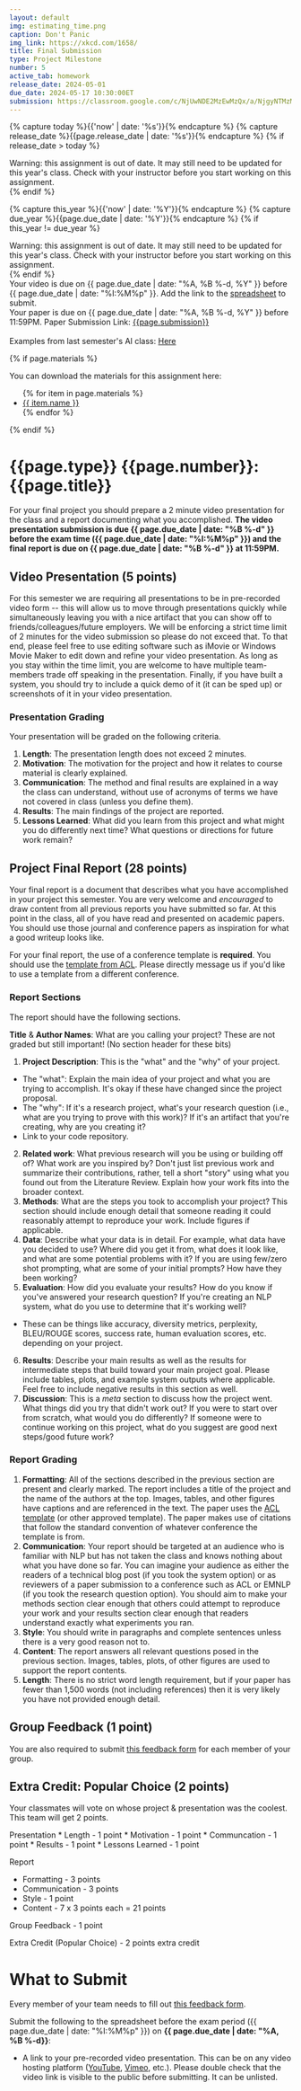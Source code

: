 ```yaml
---
layout: default
img: estimating_time.png
caption: Don't Panic
img_link: https://xkcd.com/1658/   
title: Final Submission
type: Project Milestone
number: 5
active_tab: homework
release_date: 2024-05-01
due_date: 2024-05-17 10:30:00ET
submission: https://classroom.google.com/c/NjUwNDE2MzEwMzQx/a/NjgyNTMzMjk5ODEy/details
---
```


<!-- Check whether the assignment is ready to release -->
{% capture today %}{{'now' | date: '%s'}}{% endcapture %}
{% capture release_date %}{{page.release_date | date: '%s'}}{% endcapture %}
{% if release_date > today %} 
<div class="alert alert-danger">
Warning: this assignment is out of date.  It may still need to be updated for this year's class.  Check with your instructor before you start working on this assignment.
</div>
{% endif %}
<!-- End of check whether the assignment is up to date -->


<!-- Check whether the assignment is up to date -->
{% capture this_year %}{{'now' | date: '%Y'}}{% endcapture %}
{% capture due_year %}{{page.due_date | date: '%Y'}}{% endcapture %}
{% if this_year != due_year %} 
<div class="alert alert-danger">
Warning: this assignment is out of date.  It may still need to be updated for this year's class.  Check with your instructor before you start working on this assignment.
</div>
{% endif %}
<!-- End of check whether the assignment is up to date -->


<div class="alert alert-info">
Your video is due on {{ page.due_date | date: "%A, %B %-d, %Y" }} before {{ page.due_date | date: "%I:%M%p" }}. Add the link to the <a href="https://docs.google.com/spreadsheets/d/1bJuRQ0-dZ74hndlscTMMC3p-jLSxFsY50V8mqyrEudw/edit?usp=sharing">spreadsheet</a> to submit.<br>
Your paper is due on {{ page.due_date | date: "%A, %B %-d, %Y" }} before 11:59PM. Paper Submission Link: <a href="{{page.submission}}">{{page.submission}}</a>
<br><br>
Examples from last semester's AI class: <a href="https://docs.google.com/spreadsheets/d/1FnP2T5-VHwcEr3LfuJrPxgVEJhjsjpepHl3Ov1YWjlA/edit?usp=sharing">Here</a>
</div>

{% if page.materials %}
<div class="alert alert-info">
You can download the materials for this assignment here:
<ul>
{% for item in page.materials %}
<li><a href="{{item.url}}">{{ item.name }}</a></li>
{% endfor %}
</ul>
</div>
{% endif %}


{{page.type}} {{page.number}}: {{page.title}}
=============================================================
For your final project you should prepare a 2 minute video presentation for the class and a report documenting what you accomplished. **The video presentation submission is due {{ page.due_date | date: "%B %-d" }} before the exam time ({{ page.due_date | date: "%I:%M%p" }}) and the final report is due on {{ page.due_date | date: "%B %-d" }} at 11:59PM.**

## Video Presentation (5 points)
For this semester we are requiring all presentations to be in pre-recorded video form -- this will allow us to move through presentations quickly while simultaneously leaving you with a nice artifact that you can show off to friends/colleagues/future employers.
We will be enforcing a strict time limit of 2 minutes for the video submission so please do not exceed that.
To that end, please feel free to use editing software such as iMovie or Windows Movie Maker to edit down and refine your video presentation.
As long as you stay within the time limit, you are welcome to have multiple team-members trade off speaking in the presentation.
Finally, if you have built a system, you should try to include a quick demo of it (it can be sped up) or screenshots of it in your video presentation.

### Presentation Grading
Your presentation will be graded on the following criteria.
1. __Length__: The presentation length does not exceed 2 minutes.
2. __Motivation__: The motivation for the project and how it relates to course material is clearly explained.
3. __Communication__: The method and final results are explained in a way the class can understand, without use of acronyms of terms we have not covered in class (unless you define them).
4. __Results__: The main findings of the project are reported.
5. __Lessons Learned__: What did you learn from this project and what might you do differently next time? What questions or directions for future work remain?



## Project Final Report (28 points)
Your final report is a document that describes what you have accomplished in your project this semester. You are very welcome and *encouraged* to draw content from all previous reports you have submitted so far. At this point in the class, all of you have read and presented on academic papers. You should use those journal and conference papers as inspiration for what a good writeup looks like.

For your final report, the use of a conference template is **required**. You should use the [template from ACL](https://github.com/acl-org/acl-style-files). Please directly message us if you'd like to use a template from a different conference.

### Report Sections
The report should have the following sections.

__Title__ & __Author Names__: What are you calling your project? These are not graded but still important! (No section header for these bits)
1. __Project Description__: This is the "what" and the "why" of your project. 
 * The "what": Explain the main idea of your project and what you are trying to accomplish. It's okay if these have changed since the project proposal.
 * The "why": If it's a research project, what's your research question (i.e., what are you trying to prove with this work)? If it's an artifact that you're creating, why are you creating it?
 * Link to your code repository.
2. __Related work__: What previous research will you be using or building off of? What work are you inspired by? Don't just list previous work and summarize their contributions, rather, tell a short "story" using what you found out from the Literature Review. Explain how your work fits into the broader context.
3. __Methods__: What are the steps you took to accomplish your project? This section should include enough detail that someone reading it could reasonably attempt to reproduce your work. Include figures if applicable.
4. __Data__: Describe what your data is in detail. For example, what data have you decided to use? Where did you get it from, what does it look like, and what are some potential problems with it? If you are using few/zero shot prompting, what are some of your initial prompts? How have they been working?
5. __Evaluation__: How did you evaluate your results? How do you know if you've answered your research question? If you're creating an NLP system, what do you use to determine that it's working well?
  * These can be things like accuracy, diversity metrics, perplexity, BLEU/ROUGE scores, success rate, human evaluation scores, etc. depending on your project.
6. __Results__: Describe your main results as well as the results for intermediate steps that build toward your main project goal. Please include tables, plots, and example system outputs where applicable. Feel free to include negative results in this section as well.
7. __Discussion__: This is a _meta_ section to discuss how the project went.
What things did you try that didn't work out? If you were to start over from scratch, what would you do differently? If someone were to continue working on this project, what do you suggest are good next steps/good future work?

### Report Grading

1. __Formatting__: All of the sections described in the previous section are present and clearly marked. The report includes a title of the project and the name of the authors at the top. Images, tables, and other figures have captions and are referenced in the text. The paper uses the [ACL template](https://github.com/acl-org/acl-style-files) (or other approved template). The paper makes use of citations that follow the standard convention of whatever conference the template is from.
2. __Communication__: Your report should be targeted at an audience who is familiar with NLP but has not taken the class and knows nothing about what you have done so far. You can imagine your audience as either the readers of a technical blog post (if you took the system option) or as reviewers of a paper submission to a conference such as ACL or EMNLP (if you took the research question option). You should aim to make your methods section clear enough that others could attempt to reproduce your work and your results section clear enough that readers understand exactly what experiments you ran.
3. __Style__: You should write in paragraphs and complete sentences unless there is a very good reason not to.
4. __Content__: The report answers all relevant questions posed in the previous section. Images, tables, plots, of other figures are used to support the report contents.
5. __Length__: There is no strict word length requirement, but if your paper has fewer than 1,500 words (not including references) then it is very likely you have not provided enough detail.


## Group Feedback (1 point)
You are also required to submit [this feedback form](https://docs.google.com/forms/d/e/1FAIpQLSdMVDwgj069f6U7H1UbAcBV2epp8XeUk9zOuAiZuquihPCP8A/viewform?usp=sf_link) for each member of your group.

## Extra Credit: Popular Choice (2 points)
Your classmates will vote on whose project & presentation was the coolest. This team will get 2 points.

<div class="alert alert-warning" markdown="1">
Presentation
* Length - 1 point
* Motivation - 1 point
* Communcation - 1 point
* Results - 1 point
* Lessons Learned - 1 point

Report
* Formatting - 3 points
* Communication - 3 points
* Style - 1 point
* Content - 7 x 3 points each = 21 points

Group Feedback - 1 point

Extra Credit (Popular Choice) - 2 points extra credit
</div>

# What to Submit
Every member of your team needs to fill out [this feedback form](https://docs.google.com/forms/d/e/1FAIpQLSdMVDwgj069f6U7H1UbAcBV2epp8XeUk9zOuAiZuquihPCP8A/viewform?usp=sf_link).

Submit the following to the spreadsheet before the exam period ({{ page.due_date | date: "%I:%M%p" }}) on **{{ page.due_date | date: "%A, %B %-d}}**:
* A link to your pre-recorded video presentation. This can be on any video hosting platform ([YouTube](https://www.youtube.com/), [Vimeo](https://vimeo.com/watch), etc.). Please double check that the video link is visible to the public before submitting. It can be unlisted. 
